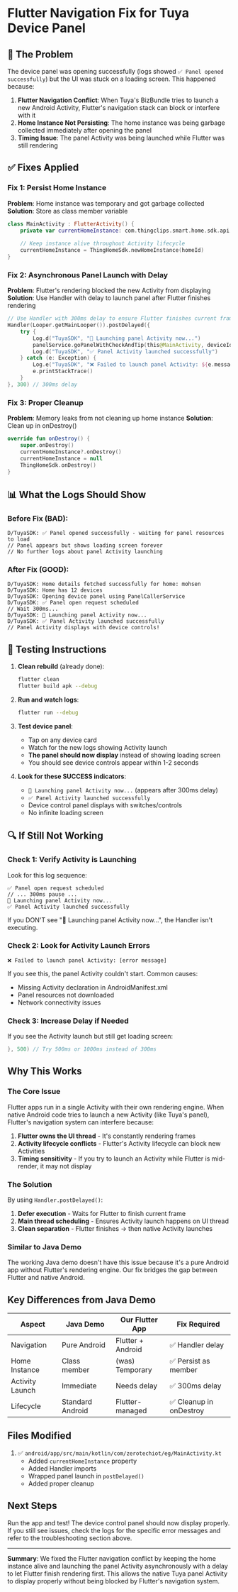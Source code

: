 # Flutter Navigation Fix for Tuya Device Panel

## 🔴 The Problem

The device panel was opening successfully (logs showed `✅ Panel opened successfully`) but the UI was stuck on a loading screen. This happened because:

1. **Flutter Navigation Conflict**: When Tuya's BizBundle tries to launch a new Android Activity, Flutter's navigation stack can block or interfere with it
2. **Home Instance Not Persisting**: The home instance was being garbage collected immediately after opening the panel
3. **Timing Issue**: The panel Activity was being launched while Flutter was still rendering

## ✅ Fixes Applied

### Fix 1: Persist Home Instance
**Problem**: Home instance was temporary and got garbage collected
**Solution**: Store as class member variable

```kotlin
class MainActivity : FlutterActivity() {
    private var currentHomeInstance: com.thingclips.smart.home.sdk.api.IThingHome? = null
    
    // Keep instance alive throughout Activity lifecycle
    currentHomeInstance = ThingHomeSdk.newHomeInstance(homeId)
}
```

### Fix 2: Asynchronous Panel Launch with Delay
**Problem**: Flutter's rendering blocked the new Activity from displaying
**Solution**: Use Handler with delay to launch panel after Flutter finishes rendering

```kotlin
// Use Handler with 300ms delay to ensure Flutter finishes current frame
Handler(Looper.getMainLooper()).postDelayed({
    try {
        Log.d("TuyaSDK", "🚀 Launching panel Activity now...")
        panelService.goPanelWithCheckAndTip(this@MainActivity, deviceId)
        Log.d("TuyaSDK", "✅ Panel Activity launched successfully")
    } catch (e: Exception) {
        Log.e("TuyaSDK", "❌ Failed to launch panel Activity: ${e.message}", e)
        e.printStackTrace()
    }
}, 300) // 300ms delay
```

### Fix 3: Proper Cleanup
**Problem**: Memory leaks from not cleaning up home instance
**Solution**: Clean up in onDestroy()

```kotlin
override fun onDestroy() {
    super.onDestroy()
    currentHomeInstance?.onDestroy()
    currentHomeInstance = null
    ThingHomeSdk.onDestroy()
}
```

## 📊 What the Logs Should Show

### Before Fix (BAD):
```
D/TuyaSDK: ✅ Panel opened successfully - waiting for panel resources to load
// Panel appears but shows loading screen forever
// No further logs about panel Activity launching
```

### After Fix (GOOD):
```
D/TuyaSDK: Home details fetched successfully for home: mohsen
D/TuyaSDK: Home has 12 devices
D/TuyaSDK: Opening device panel using PanelCallerService
D/TuyaSDK: ✅ Panel open request scheduled
// Wait 300ms...
D/TuyaSDK: 🚀 Launching panel Activity now...
D/TuyaSDK: ✅ Panel Activity launched successfully
// Panel Activity displays with device controls!
```

## 🧪 Testing Instructions

1. **Clean rebuild** (already done):
   ```bash
   flutter clean
   flutter build apk --debug
   ```

2. **Run and watch logs**:
   ```bash
   flutter run --debug
   ```

3. **Test device panel**:
   - Tap on any device card
   - Watch for the new logs showing Activity launch
   - **The panel should now display** instead of showing loading screen
   - You should see device controls appear within 1-2 seconds

4. **Look for these SUCCESS indicators**:
   - `🚀 Launching panel Activity now...` (appears after 300ms delay)
   - `✅ Panel Activity launched successfully` 
   - Device control panel displays with switches/controls
   - No infinite loading screen

## 🔍 If Still Not Working

### Check 1: Verify Activity is Launching
Look for this log sequence:
```
✅ Panel open request scheduled
// ... 300ms pause ...
🚀 Launching panel Activity now...
✅ Panel Activity launched successfully
```

If you DON'T see "🚀 Launching panel Activity now...", the Handler isn't executing.

### Check 2: Look for Activity Launch Errors
```
❌ Failed to launch panel Activity: [error message]
```

If you see this, the panel Activity couldn't start. Common causes:
- Missing Activity declaration in AndroidManifest.xml
- Panel resources not downloaded
- Network connectivity issues

### Check 3: Increase Delay if Needed
If you see the Activity launch but still get loading screen:

```kotlin
}, 500) // Try 500ms or 1000ms instead of 300ms
```

## Why This Works

### The Core Issue
Flutter apps run in a single Activity with their own rendering engine. When native Android code tries to launch a new Activity (like Tuya's panel), Flutter's navigation system can interfere because:

1. **Flutter owns the UI thread** - It's constantly rendering frames
2. **Activity lifecycle conflicts** - Flutter's Activity lifecycle can block new Activities
3. **Timing sensitivity** - If you try to launch an Activity while Flutter is mid-render, it may not display

### The Solution
By using `Handler.postDelayed()`:
1. **Defer execution** - Waits for Flutter to finish current frame
2. **Main thread scheduling** - Ensures Activity launch happens on UI thread
3. **Clean separation** - Flutter finishes → then native Activity launches

### Similar to Java Demo
The working Java demo doesn't have this issue because it's a pure Android app without Flutter's rendering engine. Our fix bridges the gap between Flutter and native Android.

## Key Differences from Java Demo

| Aspect | Java Demo | Our Flutter App | Fix Required |
|--------|-----------|-----------------|--------------|
| Navigation | Pure Android | Flutter + Android | ✅ Handler delay |
| Home Instance | Class member | (was) Temporary | ✅ Persist as member |
| Activity Launch | Immediate | Needs delay | ✅ 300ms delay |
| Lifecycle | Standard Android | Flutter-managed | ✅ Cleanup in onDestroy |

## Files Modified

1. ✅ `android/app/src/main/kotlin/com/zerotechiot/eg/MainActivity.kt`
   - Added `currentHomeInstance` property
   - Added Handler imports
   - Wrapped panel launch in `postDelayed()`
   - Added proper cleanup

## Next Steps

Run the app and test! The device control panel should now display properly. If you still see issues, check the logs for the specific error messages and refer to the troubleshooting section above.

---

**Summary**: We fixed the Flutter navigation conflict by keeping the home instance alive and launching the panel Activity asynchronously with a delay to let Flutter finish rendering first. This allows the native Tuya panel Activity to display properly without being blocked by Flutter's navigation system.

